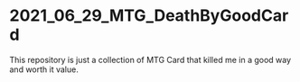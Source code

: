 # 2021_06_29_MTG_DeathByGoodCard
This repository is just a collection of MTG Card that killed me in a good way and worth it value.

